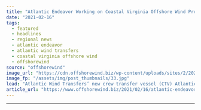```yaml
---
title: "Atlantic Endeavor Working on Coastal Virginia Offshore Wind Project"
date: "2021-02-16"
tags: 
  - featured
  - headlines
  - regional news
  - atlantic endeavor
  - atlantic wind transfers
  - coastal virginia offshore wind
  - offshorewind
source: "offshorewind"
image_url: "https://cdn.offshorewind.biz/wp-content/uploads/sites/2/2021/02/16093003/Atlantic-Endeavor-Working-on-Coastal-Virginia-Offshore-Wind-Project.jpg"
image_fp: "/assets/img/post_thumbnails/33.jpg"
lead: "Atlantic Wind Transfers’ new crew transfer vessel (CTV) Atlantic Endeavor has begun working at"
article_url: "https://www.offshorewind.biz/2021/02/16/atlantic-endeavor-working-on-coastal-virginia-offshore-wind-project/"
---
```


---
